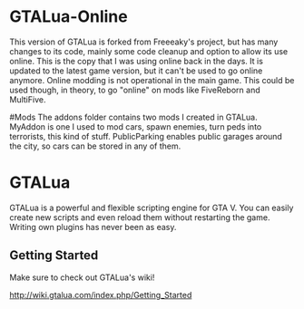 # GTALua-Online
This version of GTALua is forked from Freeeaky's project, but has many changes to its code, mainly some code cleanup and option to allow its use online. This is the copy that I was using online back in the days.
It is updated to the latest game version, but it can't be used to go online anymore. Online modding is not operational in the main game.
This could be used though, in theory, to go "online" on mods like FiveReborn and MultiFive.

#Mods
The addons folder contains two mods I created in GTALua. MyAddon is one I used to mod cars, spawn enemies, turn peds into terrorists, this kind of stuff. PublicParking enables public garages around the city, so cars can be stored in any of them.

# GTALua
GTALua is a powerful and flexible scripting engine for GTA V. You can easily create new scripts and even reload them without restarting the game. Writing own plugins has never been as easy.

## Getting Started
Make sure to check out GTALua's wiki!

http://wiki.gtalua.com/index.php/Getting_Started

